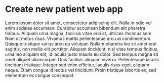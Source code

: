 # Create new patient web app


Lorem ipsum dolor sit amet, consectetur adipiscing elit. Nulla in odio vel enim sodales accumsan. Curabitur accumsan bibendum elit pharetra finibus. Aliquam urna magna, facilisis vitae orci at, ultrices rhoncus sem. Nam ut metus risus. Vivamus mattis pellentesque arcu at condimentum. Quisque tristique varius arcu eu volutpat. Nullam pharetra leo sit amet erat sagittis, non mollis elit porttitor. Aliquam tincidunt, nisl vitae tempus finibus, urna leo aliquam elit, id iaculis justo mauris eu dolor. Sed tempus magna sit amet aliquet ullamcorper. Duis facilisis aliquam viverra. Pellentesque iaculis tincidunt tristique. Integer sed enim efficitur, iaculis risus eget, aliquam neque. Etiam congue id lectus vel tincidunt. Proin tristique lobortis ex, sed elementum ex congue consequat.
